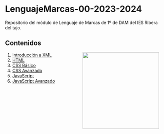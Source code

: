 # LenguajeMarcas-00-2023-2024
Repositorio del módulo de Lenguaje de Marcas de 1º de DAM del IES Ribera del tajo.
<h2>Contenidos</h2>
<picture> <img align="right" src="https://github.com/7oSkaaa/7oSkaaa/blob/main/Images/Right_Side.gif?raw=true" width = 250px></picture>
<ol>
  <li>
    <a href="https://github.com/Olmedo30/LenguajeMarcas-01-2023-2024">Introducción a XML</a>
  </li>
  <li>
    <a href="https://github.com/Olmedo30/LenguajeMarcas-02-2023-2024">HTML</a>
  </li>
  <li>
    <a href="https://github.com/Olmedo30/LenguajeMarcas-03-2023-2024">CSS Básico</a>
  </li>
  <li>
    <a href="https://github.com/Olmedo30/LenguajeMarcas-04-2023-2024">CSS Avanzado</a>
  </li>
  <li>
    <a href="">JavaScript</a>
  </li>
  <li>
    <a href="">JavaScript Avanzado</a>
  </li>
</ol>

